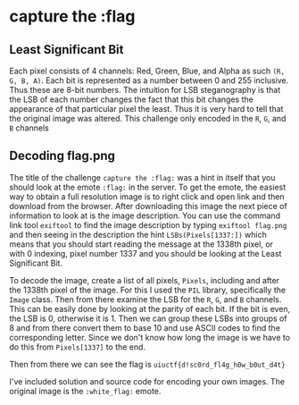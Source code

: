 # capture the :flag

## Least Significant Bit

Each pixel consists of 4 channels: Red, Green, Blue, and Alpha as such `(R, G, B, A)`. Each
bit is represented as a number between 0 and 255 inclusive. Thus these are 8-bit numbers.
The intuition for LSB steganography is that the LSB of each number changes the fact that
this bit changes the appearance of that particular pixel the least. Thus it is very hard
to tell that the original image was altered. This challenge only encoded in the `R`, `G`, and
`B` channels

## Decoding flag.png

The title of the challenge `capture the :flag:` was a hint in itself that you should look
at the emote `:flag:` in the server. To get the emote, the easiest way to obtain a full
resolution image is to right click and open link and then download from the browser. After
downloading this image the next piece of information to look at is the image description.
You can use the command link tool `exiftool` to find the image description by typing
`exiftool flag.png` and then seeing in the description the hint `LSBs(Pixels[1337:])` which means
that you should start reading the message at the 1338th pixel, or with 0 indexing, pixel
number 1337 and you should be looking at the Least Significant Bit.

To decode the image, create a list of all pixels, `Pixels`, including and after the 1338th
pixel of the image. For this I used the `PIL` library, specifically the `Image` class. Then
from there examine the LSB for the `R`, `G`, and `B` channels. This can be easily done by
looking at the parity of each bit. If the bit is even, the LSB is 0, otherwise it is 1. Then
we can group these LSBs into groups of 8 and from there convert them to base 10 and use ASCII
codes to find the corresponding letter. Since we don't know how long the image is we have to
do this from `Pixels[1337]` to the end.

Then from there we can see the flag is `uiuctf{d!sc0rd_fl4g_h0w_b0ut_d4t}`

I've included solution and source code for encoding your own images. The original image is the
`:white_flag:` emote.
